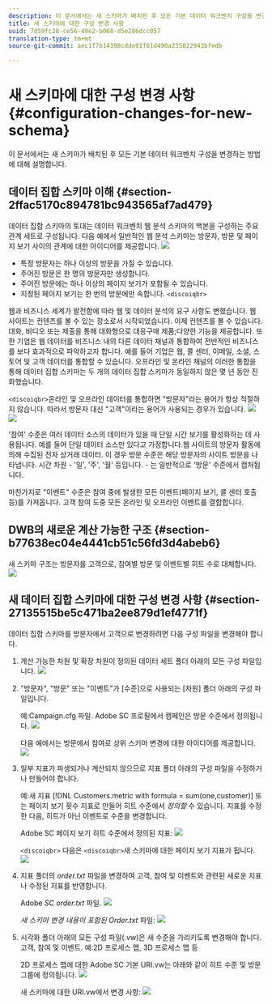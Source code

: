 ```yaml
---
description: 이 문서에서는 새 스키마가 배치된 후 모든 기본 데이터 워크벤치 구성을 변경하는 방법에 대해 설명합니다.
title: 새 스키마에 대한 구성 변경 사항
uuid: 7d59fc28-ce56-49e2-b068-d5e286dcc057
translation-type: tm+mt
source-git-commit: aec1f7b14198cdde91f61d490a235022943bfedb

---
```



# 새 스키마에 대한 구성 변경 사항{#configuration-changes-for-new-schema}

이 문서에서는 새 스키마가 배치된 후 모든 기본 데이터 워크벤치 구성을 변경하는 방법에 대해 설명합니다.

## 데이터 집합 스키마 이해 {#section-2ffac5170c894781bc943565af7ad479}

데이터 집합 스키마의 토대는 데이터 워크벤치 웹 분석 스키마의 백본을 구성하는 주요 관계 세트로 구성됩니다. 다음 예에서 일반적인 웹 분석 스키마는 방문자, 방문 및 페이지 보기 사이의 관계에 대한 아이디어를 제공합니다. ![](assets/dwb_impl_schema_change1.png)

* 특정 방문자는 하나 이상의 방문을 가질 수 있습니다.
* 주어진 방문은 한 명의 방문자만 생성합니다.
* 주어진 방문에는 하나 이상의 페이지 보기가 포함될 수 있습니다.
* 지정된 페이지 보기는 한 번의 방문에만 속합니다. `<discoiqbr>`

웹과 비즈니스 세계가 발전함에 따라 웹 및 데이터 분석의 요구 사항도 변했습니다. 웹 사이트는 컨텐츠를 볼 수 있는 장소로서 시작되었습니다. 이제 컨텐츠를 볼 수 있습니다.대화, 비디오 또는 제출을 통해 대화형으로 대응구매 제품;다양한 기능을 제공합니다. 또한 기업은 웹 데이터를 비즈니스 내의 다른 데이터 채널과 통합하여 전반적인 비즈니스를 보다 효과적으로 파악하고자 합니다. 예를 들어 기업은 웹, 콜 센터, 이메일, 소셜, 스토어 및 고객 데이터를 통합할 수 있습니다. 오프라인 및 온라인 채널의 이러한 통합을 통해 데이터 집합 스키마는 두 개의 데이터 집합 스키마가 동일하지 않은 몇 년 동안 진화했습니다.

`<discoiqbr>`온라인 및 오프라인 데이터를 통합하면 &quot;방문자&quot;라는 용어가 항상 적절하지 않습니다. 따라서 방문자 대신 &quot;고객&quot;이라는 용어가 사용되는 경우가 있습니다. ![](assets/dwb_impl_schema_change2.png) ![](assets/dwb_impl_schema_change3.png)

&#39;참여&#39; 수준은 여러 데이터 소스의 데이터가 있을 때 단일 시간 보기를 활성화하는 데 사용됩니다. 예를 들어 단일 데이터 소스만 있다고 가정합니다.웹 사이트의 방문자 활동에 의해 수집된 전자 상거래 데이터. 이 경우 방문 수준은 해당 방문자의 사이트 방문을 나타냅니다. 시간 차원 - &#39;일&#39;, &#39;주&#39;, &#39;월&#39; 등입니다. - 는 일반적으로 &#39;방문&#39; 수준에서 캡처됩니다.

마찬가지로 &quot;이벤트&quot; 수준은 참여 중에 발생한 모든 이벤트(페이지 보기, 콜 센터 호출 등)를 가져옵니다. 고객 참여 도중 모든 온라인 및 오프라인 이벤트를 결합합니다.

## DWB의 새로운 계산 가능한 구조 {#section-b77638ec04e4441cb51c56fd3d4abeb6}

새 스키마 구조는 방문자를 고객으로, 참여별 방문 및 이벤트별 히트 수로 대체합니다. ![](assets/dwb_impl_schema_change4.png)

## 새 데이터 집합 스키마에 대한 구성 변경 사항 {#section-27135515be5c471ba2ee879d1ef4771f}

데이터 집합 스키마를 방문자에서 고객으로 변경하려면 다음 구성 파일을 변경해야 합니다.

1. 계산 가능한 차원 및 확장 차원이 정의된 데이터 세트 폴더 아래의 모든 구성 파일입니다. ![](assets/dwb_impl_schema_change5.png)

1. &quot;방문자&quot;, &quot;방문&quot; 또는 &quot;이벤트&quot;가 [수준]으로 사용되는 [차원] 폴더 아래의 구성 파일입니다.

   예:Campaign.cfg 파일. Adobe SC 프로필에서 캠페인은 방문 수준에서 정의됩니다. ![](assets/dwb_impl_schema_change6.png)

   다음 예에서는 방문에서 참여로 상위 스키마 변경에 대한 아이디어를 제공합니다. ![](assets/dwb_impl_API10.png)

1. 일부 지표가 파생되거나 계산되지 않으므로 지표 폴더 아래의 구성 파일을 수정하거나 만들어야 합니다.

   예:새 지표 [!DNL Customers.metric with formula = sum(one,customer)] 또는 페이지 보기 횟수 지표로 만들어 히트 수준에서 *정의할* 수 있습니다. 지표를 수정한 다음, 히트가 아닌 이벤트로 수준을 변경합니다.

   Adobe SC 페이지 보기 히트 수준에서 정의된 지표: ![](assets/dwb_impl_API8.png)

   `<discoiqbr>` 다음은 `<discoiqbr>`새 스키마에 대한 페이지 보기 지표가 됩니다. ![](assets/dwb_impl_API9.png)

1. 지표 폴더의 *order.txt* 파일을 변경하여 고객, 참여 및 이벤트와 관련된 새로운 지표나 수정된 지표를 반영합니다.

   Adobe *SC order.txt* 파일. ![](assets/dwb_impl_API11.png)

   *새 스키마 변경 내용이 포함된 Order.txt* 파일: ![](assets/dwb_impl_API12.png)

1. 시각화 폴더 아래의 모든 구성 파일(.vw)은 새 수준을 가리키도록 변경해야 합니다.고객, 참여 및 이벤트. 예:2D 프로세스 맵, 3D 프로세스 맵 등

   2D 프로세스 맵에 대한 Adobe SC 기본 URI.vw는 아래와 같이 히트 수준 및 방문 그룹에 정의됩니다. ![](assets/dwb_impl_API14.png)

   새 스키마에 대한 URI.vw에서 변경 사항: ![](assets/dwb_impl_API15.png)

